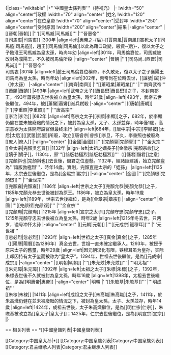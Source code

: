 {|class="wikitable"
|+'''中國皇太孫列表'''（待補充）
|-
!width="50" align="center"|政權
!width="70" align="center" |姓名
!width="120" align="center"|在位皇帝
!width="70" align="center"|受封年
!width="250" align="center"|受封原因
!width="200" align="center"|結果
|-align="center"
|[[晉朝|晉朝]]
|'''[[司馬臧|司馬臧]]'''
|'''晉惠帝'''<br>[[司馬衷|司馬衷]]
|300年
|align=left|惠帝之-{后}-[[賈南風|賈南風]]害死太子[[司馬遹|司馬遹]]，趙王[[司馬倫|司馬倫]]以此為藉口政變，殺賈-{后}-，復以太子之子臨淮王司馬臧為皇太孫，時尚年幼
|align=left|301年，司馬倫篡位，司馬臧被改封為濮陽王，不久被司馬倫所殺
|-align="center"
|晉朝
|'''[[司马尚_(西晋)|司馬尚]]'''
|'''晉惠帝'''<br>司馬衷
|301年
|align=left|趙王司馬倫篡位稱帝，不久敗死，復以太子之子襄陽王司馬尚為皇太孫，時尚年幼
|align=left|302年，惠帝尚在位時去世，[[諡號|諡]]沖（沖太孫）
|-align="center"
|[[南齊|南齊]] 
|'''[[蕭昭業|蕭昭業]]'''
|'''南齊武帝'''<br>[[蕭賾|蕭賾]]
|493年
|align=left|武帝之太子[[蕭長懋|蕭長懋]]之子，本封南郡王，493年蕭長懋去世後被立為皇太孫，時年21歲
|align=left|493年，武帝去世後繼位。494年，被[[蕭鸞|蕭鸞]]派兵弑殺
|-align="center"
|[[唐朝|唐朝]] 
|'''[[李重照|李重照]]'''
|'''唐高宗'''<br>[[李治|李治]]
|682年
|align=left|高宗之太子[[李顯|李顯]]之子，682年，於李顯仍健在並未被廢黜的情況之下，被封為皇太孫，太子、太孫並存，時年僅1歲，高宗意欲为太孫開府設官但最终未行
|align=left|684年，[[唐中宗|中宗]]李顯被[[太后|太后]][[武曌|武曌]]所廢，改立[[唐睿宗|睿宗]]李旦，不久，李重照也被廢為[[庶人|庶人]]
|-align="center"
|[[金國|金國]] 
|'''[[完顏亶|完顏亶]]'''
|'''金太宗'''<br>[[金太宗|完顏吳乞買]]
|1132年
|align=left|太祖之嫡長子[[金徽宗|完顏宗峻]]之[[嫡子|嫡子]]，1130年，原'''[[諳版勃極烈|諳版勃極烈]]'''（[[儲君|儲君]]之意）[[完顏斜也|完顏斜也]]去世後，儲君之位虛懸。1132年，經諸臣建議，始立完顏亶為'''諳版勃極烈'''，時年14歲。實則，完顏亶是太宗的「姪孫」
|align=left|1135年，太宗去世後繼位，是為[[金熙宗|熙宗]]
|-align="center"
|金國 
|'''[[完顏璟|完顏璟]]'''
|'''金世宗'''<br>[[完顏雍|完顏雍]]
|1186年
|align=left|世宗之太子[[完顏允恭|完顏允恭]]之子，1185年完顏允恭去世後被封為原王。1186年，被立為皇太孫，時年19歲
|align=left|1189年，世宗去世後繼位，是為[[金章宗|章宗]]
|-align="center"
|金國 
|'''[[完颜铿|完颜铿]]'''
|'''金宣宗'''<br>[[完顏珣|完顏珣]]
|1215年
|align=left|宣宗之太子[[完顏守忠|完顏守忠]]之子，1215年完顏守忠去世後被立為皇太孫，時年2歲
|align=left|1215年冬去世，只两岁，谥号冲怀太孙
|-align="center"
|[[元朝|元朝]]
|'''[[元成宗|鐵穆耳]]'''
|'''元世祖'''<br>[[忽必烈|忽必烈]]
|1293年
|align=left|世祖之太子[[真金|真金]]之子，1285年（[[陽曆|陽曆]]為1286年）真金去世，世祖一直未確定繼承人。1293年，被授予原來太子的舊璽，時年29歲
|align=left|因元朝汉化有限，铁穆耳虽为皇孙，实际上却因持有太子玺而被称为“皇太子”。1294年，世祖去世後繼位，是為[[元成宗|成宗]]
|-align="center"
|[[明朝|明朝]]
|'''[[朱允炆|朱允炆]]'''
|'''明太祖'''<br>[[朱元璋|朱元璋]]
|1392年
|align=left|太祖之太子[[朱標|朱標]]之子，1392年，朱標去世後不久就被封為皇太孫，時年16歲
|align=left|1398年，太祖去世後繼位，是為[[明惠帝|惠帝]]
|-align="center"
|明朝
|'''[[朱瞻基|朱瞻基]]'''
|'''明成祖'''<br>[[朱棣|朱棣]]
|1411年
|align=left|成祖之太子[[朱高熾|朱高熾]]之子，1411年，於朱高熾仍健在並未被廢黜的情況之下，被封為皇太孫，太子、太孫並存，時年14歲
|align=left|1424年，成祖去世後，太子朱高熾繼位，是為[[明仁宗|仁宗]]，朱瞻基被改立為[[皇太子|皇太子]]；1425年，仁宗去世後繼位，是為[[明宣宗|宣宗]]
|}

== 相关列表 ==
*[[中國皇儲列表|中國皇儲列表]]

[[Category:中国皇太孙|*]]
[[Category:中国皇族列表|Category:中国皇族列表]]
[[Category:君主继承人列表|Category:君主继承人列表]]
